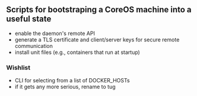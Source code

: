 ## Scripts for bootstraping a CoreOS machine into a useful state
- enable the daemon's remote API
- generate a TLS certificate and client/server keys for secure remote communication
- install unit files (e.g., containers that run at startup)
  
### Wishlist
- CLI for selecting from a list of DOCKER_HOSTs
- if it gets any more serious, rename to tug 
